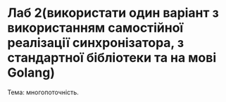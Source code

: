 # Лаб 2(використати один варіант з використанням самостійної реалізації синхронізатора, з стандартної бібліотеки та на мові Golang)
Тема: многопоточність.